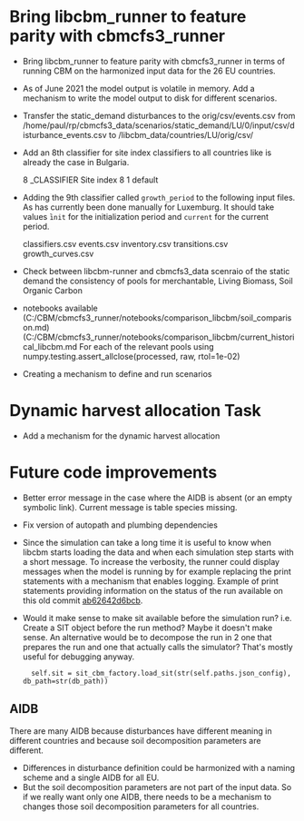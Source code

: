 

# Bring libcbm_runner to feature parity with cbmcfs3_runner

- Bring libcbm_runner to feature parity with cbmcfs3_runner in terms of running CBM on
  the harmonized input data for the 26 EU countries.

- As of June 2021 the model output is volatile in memory. Add a mechanism to write the
  model output to disk for different scenarios.

- Transfer the static_demand disturbances to the orig/csv/events.csv
  from
  /home/paul/rp/cbmcfs3_data/scenarios/static_demand/LU/0/input/csv/disturbance_events.csv
  to /libcbm_data/countries/LU/orig/csv/

* Add an 8th classifier for site index classifiers to all countries like is already the
  case in Bulgaria.

  8	_CLASSIFIER	Site index
  8	1 default

- Adding the 9th classifier called `growth_period` to the following input files. As has
  currently been done manually for Luxemburg. It should take values ̀`init` for the
  initialization period and `current` for the current period.

    classifiers.csv
    events.csv
    inventory.csv
    transitions.csv
    growth_curves.csv

- Check between libcbm-runner and cbmcfs3_data scenraio of the static demand the
  consistency of pools for merchantable, Living Biomass, Soil Organic Carbon

- notebooks available
  (C:/CBM/cbmcfs3_runner/notebooks/comparison_libcbm/soil_comparison.md)
  (C:/CBM/cbmcfs3_runner/notebooks/comparison_libcbm/current_historical_libcbm.md
  For each of the relevant pools using
  numpy.testing.assert_allclose(processed, raw, rtol=1e-02)

- Creating a mechanism to define and run scenarios


# Dynamic harvest allocation Task

- Add a mechanism for the dynamic harvest allocation


# Future code improvements

- Better error message in the case where the AIDB is absent (or an empty symbolic link).
  Current message is table species missing.

- Fix version of autopath and plumbing dependencies

- Since the simulation can take a long time it is useful to know when libcbm starts 
  loading the data and when each simulation step starts with a short message. To 
  increase the verbosity, the runner could display messages when the model is running by 
  for example replacing the print statements with a mechanism that enables logging. 
  Example of print statements providing information on the status of the run available 
  on this old commit 
  [ab62642d6bcb](https://gitlab.com/bioeconomy/libcbm/libcbm_runner/-/commit/ab62642d6bcb13e88f79973814f9a4735f7a2cbf).

- Would it make sense to make sit available before the simulation run?  i.e. Create a
  SIT object before the run method? Maybe it doesn't make sense. An alternative would be
  to decompose the run in 2 one that prepares the run and one that actually calls the
  simulator? That's mostly useful for debugging anyway.

        self.sit = sit_cbm_factory.load_sit(str(self.paths.json_config), db_path=str(db_path))

## AIDB

There are many AIDB because disturbances have different meaning in different countries 
and because soil decomposition parameters are different. 

- Differences in disturbance definition could be harmonized with a naming scheme and a 
  single AIDB for all EU.
- But the soil decomposition parameters are not part of the input data. So if we really 
  want only one AIDB, there needs to be a mechanism to changes those soil decomposition 
  parameters for all countries.




